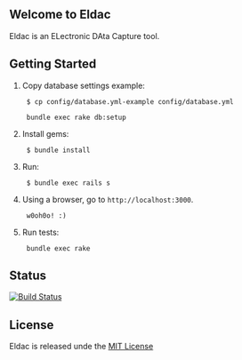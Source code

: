 
## Welcome to Eldac

Eldac is an ELectronic DAta Capture tool.

## Getting Started

1. Copy database settings example:

		$ cp config/database.yml-example config/database.yml
		
		bundle exec rake db:setup

2. Install gems:

		$ bundle install

3. Run:

		$ bundle exec rails s

4. Using a browser, go to `http://localhost:3000`.

		w0oh0o! :)

5. Run tests:

		bundle exec rake

## Status

[![Build Status](https://travis-ci.org/gdonald/eldac.svg?branch=master)](https://travis-ci.org/gdonald/eldac)

## License

Eldac is released unde the [MIT License](http://www.opensource.org/licenses/MIT)
